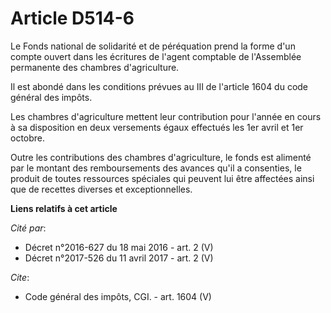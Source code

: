# Article D514-6

Le Fonds national de solidarité et de péréquation prend la forme d'un compte ouvert dans les écritures de l'agent comptable
de l'Assemblée permanente des chambres d'agriculture. 

Il est abondé dans les conditions prévues au III de l'article 1604 du code général des impôts. 

Les chambres d'agriculture mettent leur contribution pour l'année en cours à sa disposition en deux versements égaux
effectués les 1er avril et 1er octobre. 

Outre les contributions des chambres d'agriculture, le fonds est alimenté par le montant des remboursements des avances qu'il
a consenties, le produit de toutes ressources spéciales qui peuvent lui être affectées ainsi que de recettes diverses et
exceptionnelles.

**Liens relatifs à cet article**

_Cité par_:

  - Décret n°2016-627 du 18 mai 2016 - art. 2 (V)
  - Décret n°2017-526 du 11 avril 2017 - art. 2 (V)

_Cite_:

  - Code général des impôts, CGI. - art. 1604 (V)

